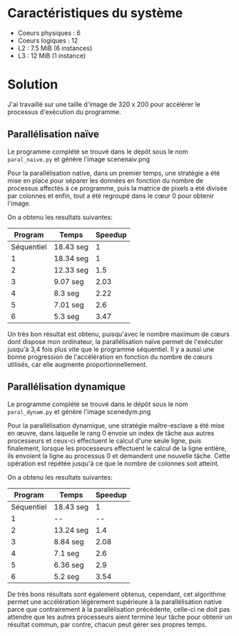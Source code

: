 # Caractéristiques du système

- Coeurs physiques : 6
- Coeurs logiques : 12
- L2 : 7.5 MiB (6 instances)
- L3 : 12 MiB (1 instance)

# Solution

J'ai travaillé sur une taille d'image de 320 x 200 pour accélérer le processus d'exécution du programme. 

## Parallélisation naïve

Le programme complété se trouvé dans le dépôt sous le nom ``paral_naive.py`` et génère l'image scenenaiv.png

Pour la parallélisation native, dans un premier temps, une stratégie a été mise en place pour séparer les données en fonction du nombre de processus affectés à ce programme, puis la matrice de pixels a été divisée par colonnes et enfin, tout a été regroupé dans le cœur 0 pour obtenir l'image.

On a obtenu les resultats suivantes:

  Program         | Temps      | Speedup |
------------------|------------|---------|
Séquentiel        | 18.43 seg  | 1 
1                 | 18.34 seg  | 1
2                 | 12.33 seg  | 1.5
3                 | 9.07 seg   | 2.03
4                 | 8.3 seg    | 2.22
5                 | 7.01 seg   | 2.6
6                 | 5.3 seg    | 3.47

Un très bon résultat est obtenu, puisqu'avec le nombre maximum de cœurs dont dispose mon ordinateur, la parallélisation naïve permet de l'exécuter jusqu'à 3,4 fois plus vite que le programme séquentiel. 
Il y a aussi une bonne progression de l'accélération en fonction du nombre de cœurs utilisés, car elle augmente proportionnellement.

## Parallélisation dynamique

Le programme complété se trouvé dans le dépôt sous le nom ``paral_dynam.py`` et génère l'image scenedym.png

Pour la parallélisation dynamique, une stratégie maître-esclave a été mise en œuvre, dans laquelle le rang 0 envoie un index de tâche aux autres processeurs et ceux-ci effectuent le calcul d'une seule ligne, puis finalement, lorsque les processeurs effectuent le calcul de la ligne entière, ils envoient la ligne au processus 0 et demandent une nouvelle tâche. Cette opération est répétée jusqu'à ce que le nombre de colonnes soit atteint.

On a obtenu les resultats suivantes:

  Program         | Temps      | Speedup |
------------------|------------|---------|
Séquentiel        | 18.43 seg  | 1 
1                 | --         | --
2                 | 13.24 seg  | 1.4
3                 | 8.84 seg   | 2.08
4                 | 7.1 seg    | 2.6
5                 | 6.36 seg   | 2.9
6                 | 5.2 seg    | 3.54

De très bons résultats sont également obtenus, cependant, cet algorithme permet une accélération légèrement supérieure à la parallélisation native parce que contrairement à la parallélisation précédente, celle-ci ne doit pas attendre que les autres processeurs aient terminé leur tâche pour obtenir un résultat commun, par contre, chacun peut gérer ses propres temps.